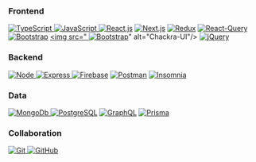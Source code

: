 ### Frontend
<a href="https://www.typescriptlang.org/" target="_blank"> <img src="https://img.shields.io/badge/Typescript-2F73BF?style=for-the-badge&logo=typescript&logoColor=white" alt="TypeScript"/> </a>
<a href="https://js.org/" target="_blank"> <img src="https://img.shields.io/badge/Javascript-FFD43B?style=for-the-badge&logo=javascript&logoColor=black" alt="JavaScript"/> </a>
 <a href="https://reactjs.org/" target="_blank"> <img src="https://img.shields.io/badge/react-61DAFB?style=for-the-badge&logo=react&logoColor=black" alt="React.js"/></a>
 <a href="https://nextjs.org/" target="_blank"> <img src="https://img.shields.io/badge/next.js-black?style=for-the-badge&logo=next.js&logoColor=white" alt="Next.js"/></a>
  <a href="https://redux-toolkit.js.org/" target="_blank"> <img src="https://img.shields.io/badge/redux-%23593d88.svg?style=for-the-badge&logo=redux&logoColor=white" alt="Redux"/></a>
  <a href="https://tanstack.com/query/v4/?from=reactQueryV3&original=https://react-query-v3.tanstack.com/" target="_blank"> <img src="https://img.shields.io/badge/-React%20Query-FF4154?style=for-the-badge&logo=react%20query&logoColor=white" alt="React-Query"/></a>
   <a href="https://getbootstrap.com/" target="_blank"> <img src="https://img.shields.io/badge/bootstrap-%23563D7C.svg?style=for-the-badge&logo=bootstrap&logoColor=white" alt="Bootstrap"/></a>
    <a href="https://chakra-ui.com/" target="_blank"> <img src=" <a href="https://getbootstrap.com/" target="_blank"> <img src="https://img.shields.io/badge/bootstrap-%23563D7C.svg?style=for-the-badge&logo=bootstrap&logoColor=white" alt="Bootstrap"/></a>" alt="Chackra-UI"/></a>
<a href="https://jquery.com/" target="_blank"> <img src="https://img.shields.io/badge/jquery-0769AD?style=for-the-badge&logo=jquery&logoColor=white" alt="jQuery"/></a>
<br>

### Backend
<a href="[https://nodejs.org/en/](https://nodejs.org/en/)" target="_blank"> <img src="https://img.shields.io/badge/Node-76B062?style=for-the-badge&logo=nodedotjs&logoColor=white" alt="Node"/> </a>
<a href="[https://jupyter.org/](https://expressjs.com/de/)" target="_blank"> <img src="https://img.shields.io/badge/Express-EEEEEE?style=for-the-badge&logo=express&logoColor=black" alt="Express"/> </a>
<a href="https://firebase.google.com/" target="_blank"> <img src="https://img.shields.io/badge/Firebase-FFCA28?style=for-the-badge&logo=firebase&logoColor=black" alt="Firebase"/></a>
<a href="https://www.postman.com/" target="_blank"> <img src="https://img.shields.io/badge/Postman-FF6C37?style=for-the-badge&logo=postman&logoColor=white" alt="Postman"/></a>
<a href="https://insomnia.rest/"> <img src="https://img.shields.io/badge/Insomnia-black?style=for-the-badge&logo=insomnia&logoColor=5849BE" alt="Insomnia"/></a>
<br>

### Data
<a href="https://www.mongodb.com/" target="_blank"> <img src="https://img.shields.io/badge/MongoDB-%234ea94b.svg?style=for-the-badge&logo=mongodb&logoColor=white" alt="MongoDb"/> </a>
<a href="https://www.postgresql.org/" target="_blank"> <img src="https://img.shields.io/badge/Postgres-4169E1?style=for-the-badge&logo=postgresql&logoColor=white" alt="PostgreSQL"/></a>
<a href="https://graphql.org/" target="_blank"> <img src="https://img.shields.io/badge/GraphQL-DD34A6?style=for-the-badge&logo=graphql&logoColor=white" alt="GraphQL"/></a>
<a href="[https://graphql.org/](https://www.prisma.io/)" target="_blank"> <img src="https://img.shields.io/badge/PRIsma-273141?style=for-the-badge&logo=prisma&logoColor=white" alt="Prisma"/></a>
<br>

### Collaboration
<a href="https://git-scm.com/" target="_blank"> <img src="https://img.shields.io/badge/GIT-E44C30?style=for-the-badge&logo=git&logoColor=white" alt="Git"/> </a>
<a href="https://github.com/" target="_blank"> <img src="https://img.shields.io/badge/GitHub-100000?style=for-the-badge&logo=github&logoColor=white" alt="GitHub"></a>
<br>

<!--
**l-stend/l-stend** is a ✨ _special_ ✨ repository because its `README.md` (this file) appears on your GitHub profile.

Here are some ideas to get you started:

- 🔭 I’m currently working on ...
- 🌱 I’m currently learning ...
- 👯 I’m looking to collaborate on ...
- 🤔 I’m looking for help with ...
- 💬 Ask me about ...
- 📫 How to reach me: ...
- 😄 Pronouns: ...
- ⚡ Fun fact: ...
-->
